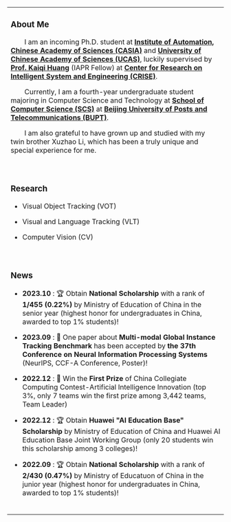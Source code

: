 <table>
  
<tr><td>
  
### About Me
<p>
  &emsp;&emsp;I am an incoming Ph.D. student at <b><a href="http://english.ia.cas.cn/"> Institute of Automation, Chinese Academy of Sciences (CASIA)</a></b> and <b><a href="http://english.ucas.ac.cn/">University of Chinese Academy of Sciences (UCAS)</a></b>, luckily supervised by <b><a href="https://people.ucas.ac.cn/~huangkaiqi?language=en">Prof. Kaiqi Huang</a></b> (IAPR Fellow) at <b><a href="http://www.crise.ia.ac.cn/">Center for Research on Intelligent System and Engineering (CRISE)</a></b>.
</p>
<p>
  &emsp;&emsp;Currently, I am a fourth-year undergraduate student majoring in Computer Science and Technology at <b><a href="https://scs.bupt.edu.cn/">School of Computer Science (SCS)</a></b> at <b><a href="https://www.bupt.edu.cn/">Beijing University of Posts and Telecommunications (BUPT)</a></b>.
</p>
<p>
  &emsp;&emsp;I am also grateful to have grown up and studied with my twin brother Xuzhao Li, which has been a truly unique and special experience for me.
</p>
<br>
</td></tr>

<tr><td>

### Research

- Visual Object Tracking (VOT)
  
- Visual and Language Tracking (VLT)

- Computer Vision (CV)
<br>
</td></tr>

<tr><td>
  
### News
* **2023.10** : 🏆 Obtain **National Scholarship** with a rank of **1/455 (0.22%)** by Ministry of Education of China in the senior year (highest honor for undergraduates in China, awarded to top 1% students)! 

* **2023.09** : 📝 One paper about **Multi-modal Global Instance Tracking Benchmark** has been accepted by **the 37th Conference on Neural Information Processing Systems** (NeurIPS, CCF-A Conference, Poster)! 

* **2022.12** : 🏅 Win the **First Prize** of China Collegiate Computing Contest-Artificial Intelligence Innovation (top 3%, only 7 teams win the first prize among 3,442 teams, Team Leader) 

* **2022.12** : 🏆 Obtain **Huawei "AI Education Base" Scholarship** by Ministry of Education of China and Huawei AI Education Base Joint Working Group (only 20 students win this scholarship among 3 colleges)! 

* **2022.09** : 🏆 Obtain **National Scholarship** with a rank of **2/430 (0.47%)** by Ministry of Educatuon of China in the junior year (highest honor for undergraduates in China, awarded to top 1% students)! 

<br>
</td></tr>

</table>
